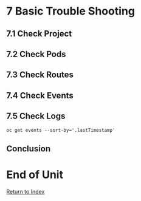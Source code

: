# 7 Basic Trouble Shooting

## 7.1 Check Project

## 7.2 Check Pods

## 7.3 Check Routes

## 7.4 Check Events

## 7.5 Check Logs

```
oc get events --sort-by='.lastTimestamp'
```




## Conclusion

# End of Unit

[Return to Index](https://github.com/xtophd/OCP-Workshop/tree/master/documentation "OCP-Workshop Index")
